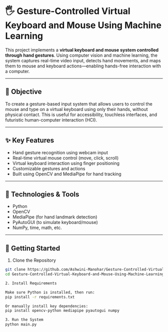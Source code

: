 # 🖐️ Gesture-Controlled Virtual Keyboard and Mouse Using Machine Learning

This project implements a **virtual keyboard and mouse system controlled through hand gestures**. Using computer vision and machine learning, the system captures real-time video input, detects hand movements, and maps them to mouse and keyboard actions—enabling hands-free interaction with a computer.

---

## 🎯 Objective

To create a gesture-based input system that allows users to control the mouse and type on a virtual keyboard using only their hands, without physical contact. This is useful for accessibility, touchless interfaces, and futuristic human-computer interaction (HCI).

---

## ✨ Key Features

- Hand gesture recognition using webcam input
- Real-time virtual mouse control (move, click, scroll)
- Virtual keyboard interaction using finger positioning
- Customizable gestures and actions
- Built using OpenCV and MediaPipe for hand tracking

---

## 🧠 Technologies & Tools

- Python
- OpenCV
- MediaPipe (for hand landmark detection)
- PyAutoGUI (to simulate keyboard/mouse)
- NumPy, time, math, etc.

---

## 🚀 Getting Started

1. Clone the Repository

```bash
git clone https://github.com/Ashwini-Manohar/Gesture-Controlled-Virtual-Keyboard-and-Mouse-Using-Machine-Learning.git
cd Gesture-Controlled-Virtual-Keyboard-and-Mouse-Using-Machine-Learning

2. Install Requirements

Make sure Python is installed, then run:
pip install -r requirements.txt

Or manually install key dependencies:
pip install opencv-python mediapipe pyautogui numpy

3. Run the System
python main.py
